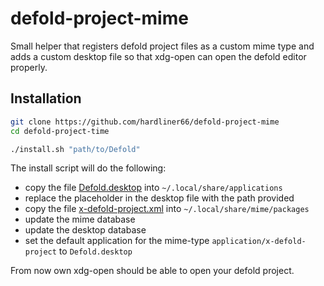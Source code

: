 # defold-project-mime
Small helper that registers defold project files as a custom mime type and adds a custom desktop file
so that xdg-open can open the defold editor properly.

## Installation
```bash
git clone https://github.com/hardliner66/defold-project-mime
cd defold-project-time

./install.sh "path/to/Defold"
```

The install script will do the following:
- copy the file [Defold.desktop](./Defold.desktop) into `~/.local/share/applications`
- replace the placeholder in the desktop file with the path provided
- copy the file [x-defold-project.xml](./x-defold-project.xml) into `~/.local/share/mime/packages`
- update the mime database
- update the desktop database
- set the default application for the mime-type `application/x-defold-project` to `Defold.desktop`

From now own xdg-open should be able to open your defold project.
